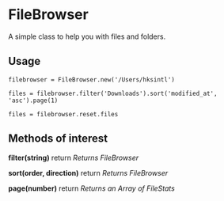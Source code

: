 # FileBrowser

A simple class to help you with files and folders.

## Usage

    filebrowser = FileBrowser.new('/Users/hksintl')
    
    files = filebrowser.filter('Downloads').sort('modified_at', 'asc').page(1)

    files = filebrowser.reset.files

## Methods of interest

**filter(string)**  return
*Returns FileBrowser*  

**sort(order, direction)**  return 
*Returns FileBrowser*  

**page(number)**  return 
*Returns an Array of FileStats*  



